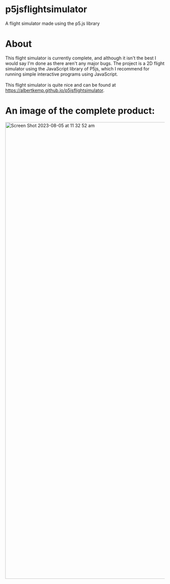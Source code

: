 # p5jsflightsimulator
A flight simulator made using the p5.js library

# About
This flight simulator is currently complete, and although it isn't the best I would say I'm done as there aren't any major bugs. The project is a 2D flight simulator using the JavaScript library of P5js, which I recommend for running simple interactive programs using JavaScript.
<br><br>
This flight simulator is quite nice and can be found at <a href="https://albertkemp.github.io/p5jsflightsimulator">https://albertkemp.github.io/p5jsflightsimulator</a>.

# An image of the complete product:
<img width="1440" alt="Screen Shot 2023-08-05 at 11 32 52 am" src="https://github.com/albertkemp/p5jsflightsimulator/assets/91766342/1dbe49aa-6010-47ec-8a37-d05e35e7301f">

